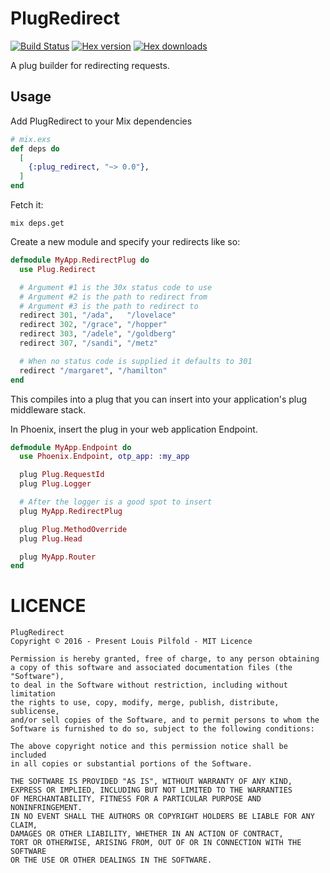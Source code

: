 PlugRedirect
============

[![Build Status](https://travis-ci.org/lpil/plug-redirect.svg?branch=master)](https://travis-ci.org/lpil/plug-redirect)
[![Hex version](https://img.shields.io/hexpm/v/plug_redirect.svg "Hex version")](https://hex.pm/packages/plug_redirect)
[![Hex downloads](https://img.shields.io/hexpm/dt/plug_redirect.svg "Hex downloads")](https://hex.pm/packages/plug_redirect)

A plug builder for redirecting requests.


## Usage

Add PlugRedirect to your Mix dependencies

```elixir
# mix.exs
def deps do
  [
    {:plug_redirect, "~> 0.0"},
  ]
end
```

Fetch it:

```
mix deps.get
```

Create a new module and specify your redirects like so:

```elixir
defmodule MyApp.RedirectPlug do
  use Plug.Redirect

  # Argument #1 is the 30x status code to use
  # Argument #2 is the path to redirect from
  # Argument #3 is the path to redirect to
  redirect 301, "/ada",   "/lovelace"
  redirect 302, "/grace", "/hopper"
  redirect 303, "/adele", "/goldberg"
  redirect 307, "/sandi", "/metz"

  # When no status code is supplied it defaults to 301
  redirect "/margaret", "/hamilton"
end
```

This compiles into a plug that you can insert into your application's
plug middleware stack.

In Phoenix, insert the plug in your web application Endpoint.

```elixir
defmodule MyApp.Endpoint do
  use Phoenix.Endpoint, otp_app: :my_app

  plug Plug.RequestId
  plug Plug.Logger

  # After the logger is a good spot to insert
  plug MyApp.RedirectPlug

  plug Plug.MethodOverride
  plug Plug.Head

  plug MyApp.Router
end
```


# LICENCE

```
PlugRedirect
Copyright © 2016 - Present Louis Pilfold - MIT Licence

Permission is hereby granted, free of charge, to any person obtaining
a copy of this software and associated documentation files (the "Software"),
to deal in the Software without restriction, including without limitation
the rights to use, copy, modify, merge, publish, distribute, sublicense,
and/or sell copies of the Software, and to permit persons to whom the
Software is furnished to do so, subject to the following conditions:

The above copyright notice and this permission notice shall be included
in all copies or substantial portions of the Software.

THE SOFTWARE IS PROVIDED "AS IS", WITHOUT WARRANTY OF ANY KIND,
EXPRESS OR IMPLIED, INCLUDING BUT NOT LIMITED TO THE WARRANTIES
OF MERCHANTABILITY, FITNESS FOR A PARTICULAR PURPOSE AND NONINFRINGEMENT.
IN NO EVENT SHALL THE AUTHORS OR COPYRIGHT HOLDERS BE LIABLE FOR ANY CLAIM,
DAMAGES OR OTHER LIABILITY, WHETHER IN AN ACTION OF CONTRACT,
TORT OR OTHERWISE, ARISING FROM, OUT OF OR IN CONNECTION WITH THE SOFTWARE
OR THE USE OR OTHER DEALINGS IN THE SOFTWARE.
```

